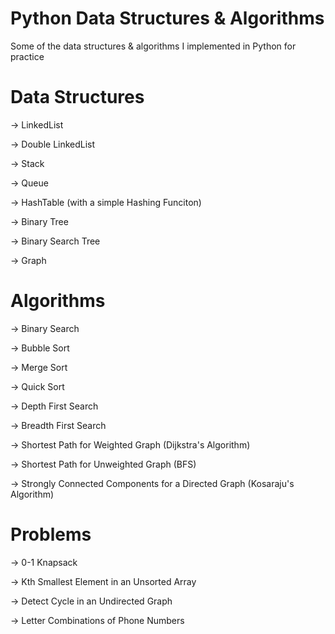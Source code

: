 # Python Data Structures & Algorithms
Some of the data structures & algorithms I implemented in Python for practice

# Data Structures
-> LinkedList

-> Double LinkedList

-> Stack

-> Queue

-> HashTable (with a simple Hashing Funciton)

-> Binary Tree

-> Binary Search Tree

-> Graph

# Algorithms

-> Binary Search

-> Bubble Sort

-> Merge Sort

-> Quick Sort

-> Depth First Search

-> Breadth First Search

-> Shortest Path for Weighted Graph (Dijkstra's Algorithm)

-> Shortest Path for Unweighted Graph (BFS)

-> Strongly Connected Components for a Directed Graph (Kosaraju's Algorithm)

# Problems

-> 0-1 Knapsack

-> Kth Smallest Element in an Unsorted Array

-> Detect Cycle in an Undirected Graph

-> Letter Combinations of Phone Numbers
